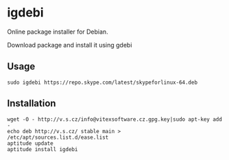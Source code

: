 # igdebi
Online package installer for Debian. 

Download package and install it using gdebi

Usage
-----

    sudo igdebi https://repo.skype.com/latest/skypeforlinux-64.deb


Installation
------------

    wget -O - http://v.s.cz/info@vitexsoftware.cz.gpg.key|sudo apt-key add -
    echo deb http://v.s.cz/ stable main > /etc/apt/sources.list.d/ease.list
    aptitude update
    aptitude install igdebi


